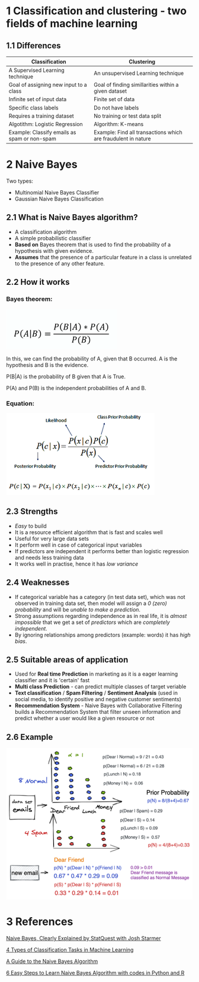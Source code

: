 # 1 Classification and clustering - two fields of machine learning

## 1.1 Differences

|Classification|Clustering|
|---|---|
|A Supervised Learning technique|An unsupervised Learning technique|
|Goal of assigning new input to a class|Goal of finding simillarities within a given dataset|
|Infinite set of input data|Finite set of data|
|Specific class labels|Do not have labels|
|Requires a training dataset|No training or test data split|
|Algotithm: Logistic Regression|Algorithm: K-means|
|Example: Classify emails as spam or non-spam|Example: Find all transactions which are fraudulent in nature|

# 2 Naive Bayes
Two types:

- Multinomial Naive Bayes Classifier
- Gaussian Naive Bayes Classification

## 2.1 What is Naive Bayes algorithm?

- A classification algorithm
- A simple probabilistic classifier 
- __Based on__ Bayes theorem that is used to find the probability of a hypothesis with given evidence.
- __Assumes__ that the presence of a particular feature in a class is unrelated to the presence of any other feature.  

## 2.2 How it works

### Bayes theorem:
<img src = "www/rule.png" width = "300" height = "">

In this, we can find the probability of A, given that B occurred. A is the hypothesis and B is the evidence.

P(B|A) is the probability of B given that A is True.

P(A) and P(B) is the independent probabilities of A and B.

### Equation:

<img src = "www/naive_bayes_png.png" width = "400" height = "">

## 2.3 Strengths
- _Easy_ to build
- It is a resource efficient algorithm that is fast and scales well
- Useful for very large data sets
- It perform well in case of categorical input variables
- If predictors are independent it performs better than logistic regression and needs less training data
- It works well in practise, hence it has _low variance_

## 2.4 Weaknesses
- If categorical variable has a category (in test data set), which was not observed in training data set, then model will assign a _0 (zero) probability_ and will be _unable to make a prediction_.
- Strong assumptions regarding independence as in real life, it is _almost impossible_ that we get a set of _predictors_ which are _completely independent_.
- By ignoring relationships among predictors (example: words) it has _high bias_.

## 2.5 Suitable areas of application

- Used for __Real time Prediction__ in marketing as it is a eager learning classifier and it is 'certain' fast
- __Multi class Prediction__ - can predict multiple classes of target veriable
-  __Text classification__ / __Spam Filtering__ / __Sentiment Analysis__ (used in social media, to identify positive and negative customer sentiments)
- __Recommendation System__ - Naive Bayes with Collaborative Filtering builds a Recommendation System that filter unseen information and predict whether a user would like a given resource or not


## 2.6 Example

<img src = "www/example.png" width = "600" height = "">

# 3 References

[Naive Bayes, Clearly Explained by StatQuest with Josh Starmer](https://www.youtube.com/watch?v=O2L2Uv9pdDA)

[4 Types of Classification Tasks in Machine Learning](https://machinelearningmastery.com/types-of-classification-in-machine-learning/)

[A Guide to the Naive Bayes Algorithm
](https://www.analyticsvidhya.com/blog/2021/01/a-guide-to-the-naive-bayes-algorithm/)

[6 Easy Steps to Learn Naive Bayes Algorithm with codes in Python and R](https://www.analyticsvidhya.com/blog/2017/09/naive-bayes-explained/)


